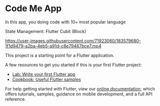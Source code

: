 # Code Me App
In this app, you doing code with 10+ most popular language

State Management: Flutter Cubit (Block)




https://user-images.githubusercontent.com/71923060/183579680-1f1d9479-a2ba-4eb5-a91d-c8e79467bce7.mp4


This project is a starting point for a Flutter application.

A few resources to get you started if this is your first Flutter project:

- [Lab: Write your first Flutter app](https://flutter.dev/docs/get-started/codelab)
- [Cookbook: Useful Flutter samples](https://flutter.dev/docs/cookbook)

For help getting started with Flutter, view our
[online documentation](https://flutter.dev/docs), which offers tutorials,
samples, guidance on mobile development, and a full API reference.
